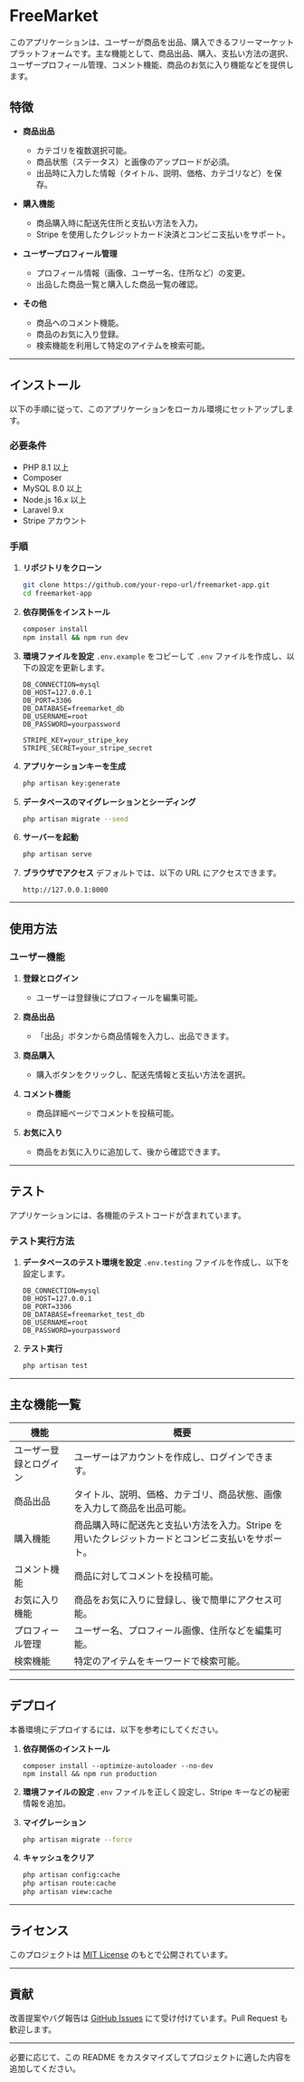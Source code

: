 # FreeMarket

このアプリケーションは、ユーザーが商品を出品、購入できるフリーマーケットプラットフォームです。主な機能として、商品出品、購入、支払い方法の選択、ユーザープロフィール管理、コメント機能、商品のお気に入り機能などを提供します。

## 特徴

- **商品出品**
  - カテゴリを複数選択可能。
  - 商品状態（ステータス）と画像のアップロードが必須。
  - 出品時に入力した情報（タイトル、説明、価格、カテゴリなど）を保存。
  
- **購入機能**
  - 商品購入時に配送先住所と支払い方法を入力。
  - Stripe を使用したクレジットカード決済とコンビニ支払いをサポート。
  
- **ユーザープロフィール管理**
  - プロフィール情報（画像、ユーザー名、住所など）の変更。
  - 出品した商品一覧と購入した商品一覧の確認。
  
- **その他**
  - 商品へのコメント機能。
  - 商品のお気に入り登録。
  - 検索機能を利用して特定のアイテムを検索可能。

---

## インストール

以下の手順に従って、このアプリケーションをローカル環境にセットアップします。

### 必要条件

- PHP 8.1 以上
- Composer
- MySQL 8.0 以上
- Node.js 16.x 以上
- Laravel 9.x
- Stripe アカウント

### 手順

1. **リポジトリをクローン**
   ```bash
   git clone https://github.com/your-repo-url/freemarket-app.git
   cd freemarket-app
   ```

2. **依存関係をインストール**
   ```bash
   composer install
   npm install && npm run dev
   ```

3. **環境ファイルを設定**
   `.env.example` をコピーして `.env` ファイルを作成し、以下の設定を更新します。
   ```env
   DB_CONNECTION=mysql
   DB_HOST=127.0.0.1
   DB_PORT=3306
   DB_DATABASE=freemarket_db
   DB_USERNAME=root
   DB_PASSWORD=yourpassword

   STRIPE_KEY=your_stripe_key
   STRIPE_SECRET=your_stripe_secret
   ```

4. **アプリケーションキーを生成**
   ```bash
   php artisan key:generate
   ```

5. **データベースのマイグレーションとシーディング**
   ```bash
   php artisan migrate --seed
   ```

6. **サーバーを起動**
   ```bash
   php artisan serve
   ```

7. **ブラウザでアクセス**
   デフォルトでは、以下の URL にアクセスできます。
   ```
   http://127.0.0.1:8000
   ```

---

## 使用方法

### ユーザー機能

1. **登録とログイン**
   - ユーザーは登録後にプロフィールを編集可能。
   
2. **商品出品**
   - 「出品」ボタンから商品情報を入力し、出品できます。

3. **商品購入**
   - 購入ボタンをクリックし、配送先情報と支払い方法を選択。

4. **コメント機能**
   - 商品詳細ページでコメントを投稿可能。

5. **お気に入り**
   - 商品をお気に入りに追加して、後から確認できます。

---

## テスト

アプリケーションには、各機能のテストコードが含まれています。

### テスト実行方法

1. **データベースのテスト環境を設定**
   `.env.testing` ファイルを作成し、以下を設定します。
   ```env
   DB_CONNECTION=mysql
   DB_HOST=127.0.0.1
   DB_PORT=3306
   DB_DATABASE=freemarket_test_db
   DB_USERNAME=root
   DB_PASSWORD=yourpassword
   ```

2. **テスト実行**
   ```bash
   php artisan test
   ```

---

## 主な機能一覧

| 機能                     | 概要                                                                                     |
|--------------------------|------------------------------------------------------------------------------------------|
| ユーザー登録とログイン       | ユーザーはアカウントを作成し、ログインできます。                                                     |
| 商品出品                  | タイトル、説明、価格、カテゴリ、商品状態、画像を入力して商品を出品可能。                                     |
| 購入機能                  | 商品購入時に配送先と支払い方法を入力。Stripe を用いたクレジットカードとコンビニ支払いをサポート。                |
| コメント機能               | 商品に対してコメントを投稿可能。                                                                 |
| お気に入り機能             | 商品をお気に入りに登録し、後で簡単にアクセス可能。                                                       |
| プロフィール管理           | ユーザー名、プロフィール画像、住所などを編集可能。                                                     |
| 検索機能                 | 特定のアイテムをキーワードで検索可能。                                                             |

---

## デプロイ

本番環境にデプロイするには、以下を参考にしてください。

1. **依存関係のインストール**
   ```
   composer install --optimize-autoloader --no-dev
   npm install && npm run production
   ```

2. **環境ファイルの設定**
   `.env` ファイルを正しく設定し、Stripe キーなどの秘密情報を追加。

3. **マイグレーション**
   ```bash
   php artisan migrate --force
   ```

4. **キャッシュをクリア**
   ```bash
   php artisan config:cache
   php artisan route:cache
   php artisan view:cache
   ```

---

## ライセンス

このプロジェクトは [MIT License](https://opensource.org/licenses/MIT) のもとで公開されています。

---

## 貢献

改善提案やバグ報告は [GitHub Issues](https://github.com/your-repo-url/issues) にて受け付けています。Pull Request も歓迎します。

--- 

必要に応じて、この README をカスタマイズしてプロジェクトに適した内容を追加してください。